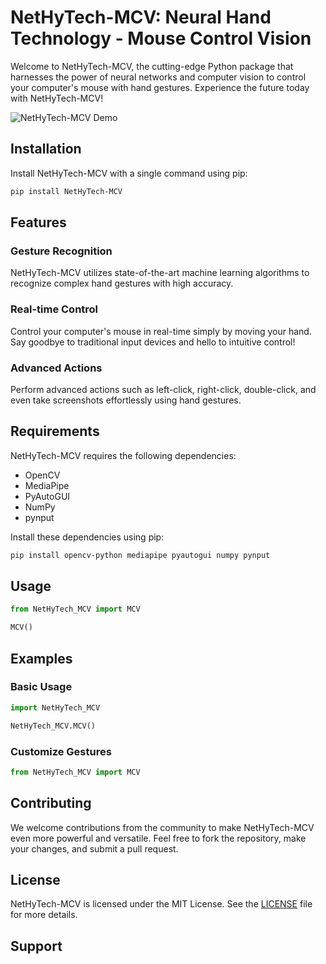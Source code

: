 # NetHyTech-MCV: Neural Hand Technology - Mouse Control Vision

Welcome to NetHyTech-MCV, the cutting-edge Python package that harnesses the power of neural networks and computer vision to control your computer's mouse with hand gestures. Experience the future today with NetHyTech-MCV!

![NetHyTech-MCV Demo](demo.gif)

## Installation

Install NetHyTech-MCV with a single command using pip:

```bash
pip install NetHyTech-MCV
```

## Features

### Gesture Recognition

NetHyTech-MCV utilizes state-of-the-art machine learning algorithms to recognize complex hand gestures with high accuracy.

### Real-time Control

Control your computer's mouse in real-time simply by moving your hand. Say goodbye to traditional input devices and hello to intuitive control!

### Advanced Actions

Perform advanced actions such as left-click, right-click, double-click, and even take screenshots effortlessly using hand gestures.

## Requirements

NetHyTech-MCV requires the following dependencies:

- OpenCV
- MediaPipe
- PyAutoGUI
- NumPy
- pynput

Install these dependencies using pip:

```bash
pip install opencv-python mediapipe pyautogui numpy pynput
```

## Usage

```python
from NetHyTech_MCV import MCV

MCV()
```

## Examples

### Basic Usage

```python
import NetHyTech_MCV

NetHyTech_MCV.MCV()
```

### Customize Gestures

```python
from NetHyTech_MCV import MCV
```

## Contributing

We welcome contributions from the community to make NetHyTech-MCV even more powerful and versatile. Feel free to fork the repository, make your changes, and submit a pull request.

## License

NetHyTech-MCV is licensed under the MIT License. See the [LICENSE](LICENSE) file for more details.

## Support



